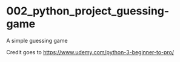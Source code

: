 # 002_python_project_guessing-game
A simple guessing game

Credit goes to https://www.udemy.com/python-3-beginner-to-pro/
